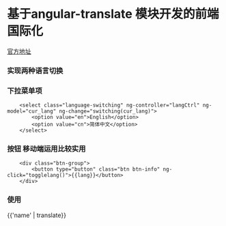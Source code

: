 基于angular-translate 模块开发的前端国际化
===========================
[官方地址](http://angular-translate.github.io/) 
### 实现两种语言切换
### 下拉菜单项
		<select class="language-switching" ng-controller="langCtrl" ng-model="cur_lang" ng-change="switching(cur_lang)">
			<option value="en">English</option>
			<option value="cn">简体中文</option>
		</select>
### 按钮 移动端运用比较实用
		<div class="btn-group">
			<button type="button" class="btn btn-info" ng-click="togglelang()">{{lang}}</button>
		</div>
		
### 使用
{{'name' | translate}}
